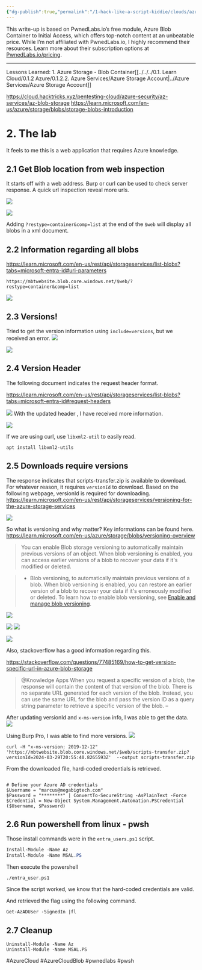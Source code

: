 ```yaml
---
{"dg-publish":true,"permalink":"/1-hack-like-a-script-kiddie/clouds/azure/pwned-labs/1-azure-blob-container-to-initial-access/","noteIcon":"","created":"2025-04-15T14:11:19.594-04:00"}
---
```





This write-up is based on PwnedLabs.io’s free module, Azure Blob Container to Initial Access, which offers top-notch content at an unbeatable price. While I’m not affiliated with PwnedLabs.io, I highly recommend their resources. Learn more about their subscription options at [PwnedLabs.io/pricing](https://pwnedlabs.io/pricing).



---



Lessons Learned: 
	1. Azure Storage - Blob Container[[../../../0.1. Learn Cloud/0.1.2 Azure/0.1.2.2. Azure Services/Azure Storage Account\|../Azure Services/Azure Storage Account]]
		

https://cloud.hacktricks.xyz/pentesting-cloud/azure-security/az-services/az-blob-storage
https://learn.microsoft.com/en-us/azure/storage/blobs/storage-blobs-introduction



# 2. The lab

It feels to me this is a web application that requires Azure knowledge.

## 2.1 Get Blob location from web inspection

It starts off with a web address. Burp or curl can be used to check server response. A quick url inspection reveal more urls. 

![](https://i.imgur.com/TjgSxH5.png)


![](https://i.imgur.com/OKxs9hM.png)


Adding `?restype=container&comp=list` at the end of the `$web` will display all blobs in a xml document.

## 2.2 Information regarding all blobs
https://learn.microsoft.com/en-us/rest/api/storageservices/list-blobs?tabs=microsoft-entra-id#uri-parameters

```
https://mbtwebsite.blob.core.windows.net/$web/?restype=container&comp=list
```
![](https://i.imgur.com/YOFrCkX.png)


## 2.3 Versions!
Tried to get the version information using `include=versions`, but we received an error. 
![](https://i.imgur.com/BliyfsI.png)




![](https://i.imgur.com/AxhGIfV.png)


## 2.4 Version Header
The following document indicates the request header format. 

https://learn.microsoft.com/en-us/rest/api/storageservices/list-blobs?tabs=microsoft-entra-id#request-headers


![](https://i.imgur.com/jhno0re.png)
With the updated header , I have received more information.


![](https://i.imgur.com/7IkTEAC.png)



If we are using curl, use `libxml2-util` to easily read. 

````
apt install libxml2-utils
````



## 2.5 Downloads require versions
The response indicates that scripts-transfer.zip is available to download.  For whatever reason, it requires `versionId` to download.
Based on the following webpage, versionId is required for downloading. 
https://learn.microsoft.com/en-us/rest/api/storageservices/versioning-for-the-azure-storage-services


![](https://i.imgur.com/H6PKN14.png)

So what is versioning and why matter?
Key informations can be found here. 
https://learn.microsoft.com/en-us/azure/storage/blobs/versioning-overview
>You can enable Blob storage versioning to automatically maintain previous versions of an object. When blob versioning is enabled, you can access earlier versions of a blob to recover your data if it's modified or deleted.

>- Blob versioning, to automatically maintain previous versions of a blob. When blob versioning is enabled, you can restore an earlier version of a blob to recover your data if it's erroneously modified or deleted. To learn how to enable blob versioning, see [Enable and manage blob versioning](https://learn.microsoft.com/en-us/azure/storage/blobs/versioning-enable).


![](https://i.imgur.com/Te9rB8x.png)


![](https://i.imgur.com/FwwJ6c2.png)
![](https://i.imgur.com/nzD81Er.png)


![](https://i.imgur.com/3rjMVeW.png)



Also, stackoverflow has a good information regarding this. 

https://stackoverflow.com/questions/77485169/how-to-get-version-specific-url-in-azure-blob-storage
> 
> @Knowledge Apps When you request a specific version of a blob, the response will contain the content of that version of the blob. There is no separate URL generated for each version of the blob. Instead, you can use the same URL for the blob and pass the version ID as a query string parameter to retrieve a specific version of the blob. – 
> 


After updating versionId and `x-ms-version` info, I was able to get the data. 
![](https://i.imgur.com/Cz37XdF.png)

Using Burp Pro, I was able to find more versions. 
![](https://i.imgur.com/93UAnEw.png)


```
curl -H "x-ms-version: 2019-12-12" 'https://mbtwebsite.blob.core.windows.net/$web/scripts-transfer.zip?versionId=2024-03-29T20:55:40.8265593Z'  --output scripts-transfer.zip
```



From the downloaded file, hard-coded credentials is retrieved. 
```

# Define your Azure AD credentials
$Username = "marcus@megabigtech.com"
$Password = "********" | ConvertTo-SecureString -AsPlainText -Force
$Credential = New-Object System.Management.Automation.PSCredential ($Username, $Password)

```

## 2.6 Run powershell from linux - pwsh
Those install commands were in the `entra_users.ps1` script. 

```powershell
Install-Module -Name Az
Install-Module -Name MSAL.PS
```
Then execute the powershell
```
./entra_user.ps1
```

Since the script worked, we know that the hard-coded credentials are valid. 


And retrieved the flag using the following command. 


```
Get-AzADUser -SignedIn |fl           
```


## 2.7 Cleanup

```
Uninstall-Module -Name Az
Uninstall-Module -Name MSAL.PS
```









#AzureCloud #AzureCloudBlob #pwnedlabs #pwsh